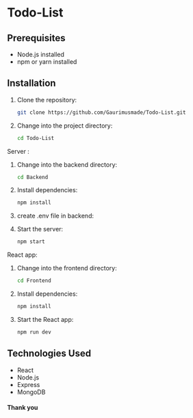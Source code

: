 # Todo-List

## Prerequisites

- Node.js installed
- npm or yarn installed

## Installation

1. Clone the repository:

    ```bash
   git clone https://github.com/Gaurimusmade/Todo-List.git
    ```

2. Change into the project directory:

    ```bash
    cd Todo-List
    ```
    
Server : 

1. Change into the backend directory:

    ```bash
    cd Backend
    ```
    
2. Install dependencies:

    ```bash
    npm install
    ```

3. create .env file in backend:
      
4. Start the server:

    ```bash
    npm start
    ```

 React app:

1. Change into the frontend directory:

    ```bash
    cd Frontend
    ```
    
2. Install dependencies:

    ```bash
    npm install
    ```
    
3. Start the React app:

     ```bash
    npm run dev
    ```

## Technologies Used

- React
- Node.js
- Express
- MongoDB

#### Thank you 
